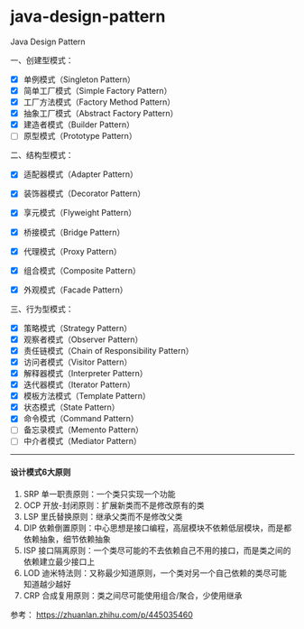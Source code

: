 # java-design-pattern
Java Design Pattern

一、创建型模式：
- [x] 单例模式（Singleton Pattern）
- [x] 简单工厂模式（Simple Factory Pattern）
- [x] 工厂方法模式（Factory Method Pattern）
- [x] 抽象工厂模式（Abstract Factory Pattern）
- [x] 建造者模式（Builder Pattern）
- [ ] 原型模式（Prototype Pattern）

二、结构型模式：
- [x] 适配器模式（Adapter Pattern）
- [x] 装饰器模式（Decorator Pattern）
- [x] 享元模式（Flyweight Pattern）
- [x] 桥接模式（Bridge Pattern）
- [x] 代理模式（Proxy Pattern）
- [x] 组合模式（Composite Pattern）
- [x] 外观模式（Facade Pattern）


三、行为型模式：
- [x] 策略模式（Strategy Pattern）
- [x] 观察者模式（Observer Pattern）
- [x] 责任链模式（Chain of Responsibility Pattern）
- [x] 访问者模式（Visitor Pattern）
- [x] 解释器模式（Interpreter Pattern）
- [x] 迭代器模式（Iterator Pattern）
- [x] 模板方法模式（Template Pattern）
- [x] 状态模式（State Pattern）
- [x] 命令模式（Command Pattern）
- [ ] 备忘录模式（Memento Pattern）
- [ ] 中介者模式（Mediator Pattern）

---

#### 设计模式6大原则
1. SRP 单一职责原则：一个类只实现一个功能
2. OCP 开放-封闭原则：扩展新类而不是修改原有的类
3. LSP 里氏替换原则：继承父类而不是修改父类
4. DIP 依赖倒置原则：中心思想是接口编程，高层模块不依赖低层模块，而是都依赖抽象，细节依赖抽象
5. ISP 接口隔离原则：一个类尽可能的不去依赖自己不用的接口，而是类之间的依赖建立最少接口上
6. LOD 迪米特法则：又称最少知道原则，一个类对另一个自己依赖的类尽可能知道越少越好
7. CRP 合成复用原则：类之间尽可能使用组合/聚合，少使用继承

参考：
https://zhuanlan.zhihu.com/p/445035460